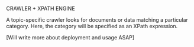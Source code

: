 CRAWLER + XPATH ENGINE

A topic-specific crawler looks for documents or data matching a particular category. Here, the category will be specified as an XPath expression.  


[Will write more about deployment and usage ASAP]
